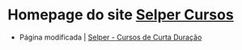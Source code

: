 # Homepage do site [Selper Cursos](http://www.selperbrasil.org.br/cursos/)
<!-- Protótipo para nova página | [InVision](https://invis.io/M9FQ7VRVJY4)-->

- Página modificada | [Selper - Cursos de Curta Duração ](https://faahbih.github.io/web-php/)

<!-- Landing Page demo | [Selper - Cursos de Curta Duração](https://faahbih.github.io/landing-page/) | [Código no Github](https://github.com/faahbih/landing-page) -->

